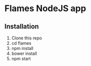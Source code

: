 Flames NodeJS app
============

Installation
-------------

1. Clone this repo
2. cd flames
3. npm install
4. bower install
5. npm start